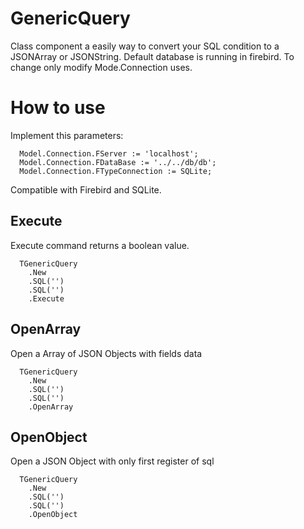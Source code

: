 # GenericQuery

Class component a easily way to convert your SQL condition to a JSONArray or JSONString.
Default database is running in firebird. To change only modify Mode.Connection uses.

# How to use

Implement this parameters:
```delphi
  Model.Connection.FServer := 'localhost';
  Model.Connection.FDataBase := '../../db/db';
  Model.Connection.FTypeConnection := SQLite;
```  
  
Compatible with Firebird and SQLite.

## Execute

Execute command returns a boolean value.
```delphi
  TGenericQuery
    .New
    .SQL('')
    .SQL('')
    .Execute
```
## OpenArray

Open a Array of JSON Objects with fields data
```delphi
  TGenericQuery
    .New
    .SQL('')
    .SQL('')
    .OpenArray
```

## OpenObject

Open a JSON Object with only first register of sql
```delphi
  TGenericQuery
    .New
    .SQL('')
    .SQL('')
    .OpenObject
```
